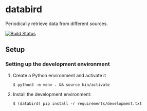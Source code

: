# databird

Periodically retrieve data from different sources.

[![Build Status](https://travis-ci.org/jonas-hagen/databird.svg?branch=master)](https://travis-ci.org/jonas-hagen/databird)

## Setup

### Setting up the development environment

1. Create a Python environment and activate it
   ``` shell
   $ python3 -m venv . && source bin/activate
   ```
2. Install the development environment:
   ``` shell
   $ (databird) pip install -r requirements/development.txt
   ```
